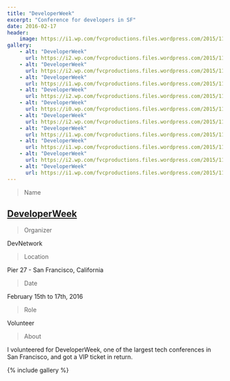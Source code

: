 ```yaml
---
title: "DeveloperWeek"
excerpt: "Conference for developers in SF"
date: 2016-02-17
header:
    image: https://i1.wp.com/fvcproductions.files.wordpress.com/2015/11/img_0270.jpg
gallery:
    - alt: "DeveloperWeek"
      url: https://i2.wp.com/fvcproductions.files.wordpress.com/2015/11/img_02551.jpg
    - alt: "DeveloperWeek"
      url: https://i2.wp.com/fvcproductions.files.wordpress.com/2015/11/img_0383.jpg
    - alt: "DeveloperWeek"
      url: https://i1.wp.com/fvcproductions.files.wordpress.com/2015/11/img_0390.jpg
    - alt: "DeveloperWeek"
      url: https://i2.wp.com/fvcproductions.files.wordpress.com/2015/11/img_02881.jpg
    - alt: "DeveloperWeek"
      url: https://i0.wp.com/fvcproductions.files.wordpress.com/2015/11/img_0370.jpg
    - alt: "DeveloperWeek"
      url: https://i2.wp.com/fvcproductions.files.wordpress.com/2015/11/img_0313.jpg
    - alt: "DeveloperWeek"
      url: https://i1.wp.com/fvcproductions.files.wordpress.com/2015/11/img_0399.jpg
    - alt: "DeveloperWeek"
      url: https://i1.wp.com/fvcproductions.files.wordpress.com/2015/11/img_0270.jpg
    - alt: "DeveloperWeek"
      url: https://i2.wp.com/fvcproductions.files.wordpress.com/2015/11/img_02481.jpg
    - alt: "DeveloperWeek"
      url: https://i1.wp.com/fvcproductions.files.wordpress.com/2015/11/img_0335.jpg
---
```


> Name

## <a title="DeveloperWeek" href="http://developerweek.com" target="_blank">DeveloperWeek</a>

> Organizer

DevNetwork

> Location

Pier 27 - San Francisco, California

> Date

February 15th to 17th, 2016

> Role

Volunteer

> About

I volunteered for DeveloperWeek, one of the largest tech conferences in San Francisco, and got a VIP ticket in return.

{% include gallery %}